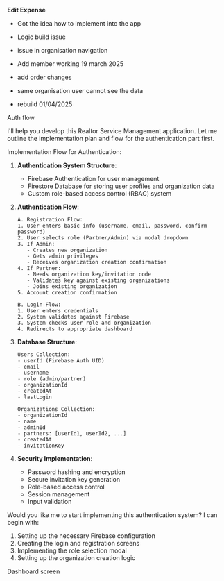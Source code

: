 ﻿**Edit Expense**

- Got the idea how to implement into the app
- Logic build issue
- issue in organisation navigation

- Add member working 19 march 2025

- add order changes

- same organisation user cannot see the data

- rebuild 01/04/2025


Auth flow

I'll help you develop this Realtor Service Management application. Let me outline the implementation plan and flow for the authentication part first.

Implementation Flow for Authentication:

1. **Authentication System Structure**:
   - Firebase Authentication for user management
   - Firestore Database for storing user profiles and organization data
   - Custom role-based access control (RBAC) system

2. **Authentication Flow**:
   ```
   A. Registration Flow:
   1. User enters basic info (username, email, password, confirm password)
   2. User selects role (Partner/Admin) via modal dropdown
   3. If Admin:
      - Creates new organization
      - Gets admin privileges
      - Receives organization creation confirmation
   4. If Partner:
      - Needs organization key/invitation code
      - Validates key against existing organizations
      - Joins existing organization
   5. Account creation confirmation

   B. Login Flow:
   1. User enters credentials
   2. System validates against Firebase
   3. System checks user role and organization
   4. Redirects to appropriate dashboard
   ```

3. **Database Structure**:
   ```
   Users Collection:
   - userId (Firebase Auth UID)
   - email
   - username
   - role (admin/partner)
   - organizationId
   - createdAt
   - lastLogin

   Organizations Collection:
   - organizationId
   - name
   - adminId
   - partners: [userId1, userId2, ...]
   - createdAt
   - invitationKey
   ```

4. **Security Implementation**:
   - Password hashing and encryption
   - Secure invitation key generation
   - Role-based access control
   - Session management
   - Input validation

Would you like me to start implementing this authentication system? I can begin with:
1. Setting up the necessary Firebase configuration
2. Creating the login and registration screens
3. Implementing the role selection modal
4. Setting up the organization creation logic

Dashboard screen 

